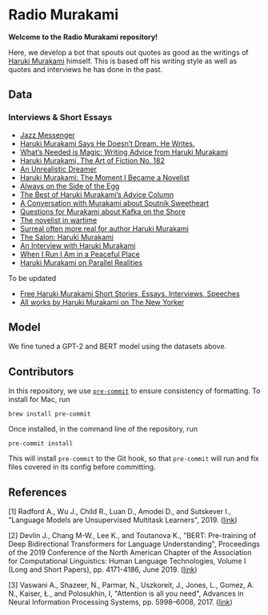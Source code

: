 # Radio Murakami

**Welcome to the Radio Murakami repository!**

Here, we develop a bot that spouts out quotes as good as the writings of [Haruki Murakami](https://en.wikipedia.org/wiki/Haruki_Murakami) himself. This is based off his writing style as well as quotes and interviews he has done in the past.

## Data

### Interviews & Short Essays
- [Jazz Messenger](https://www.nytimes.com/2007/07/08/books/review/Murakami-t.html?action=click&module=RelatedCoverage&pgtype=Article&region=Footer)
- [Haruki Murakami Says He Doesn’t Dream. He Writes.](https://www.nytimes.com/2018/10/10/books/murakami-killing-commendatore.html)
- [What’s Needed is Magic: Writing Advice from Haruki Murakami](https://lithub.com/whats-needed-is-magic-writing-advice-from-haruki-murakami/)
- [Haruki Murakami, The Art of Fiction No. 182](https://www.theparisreview.org/interviews/2/haruki-murakami-the-art-of-fiction-no-182-haruki-murakami)
- [An Unrealistic Dreamer](https://beb.mobi/2012/02/07/speaking-on-fukushima-an-unrealistic-dreamer-haruki-murakami/)
- [Haruki Murakami: The Moment I Became a Novelist](https://lithub.com/haruki-murakami-the-moment-i-became-a-novelist/#)
- [Always on the Side of the Egg](https://www.haaretz.com/israel-news/culture/1.5076881)
- [The Best of Haruki Murakami’s Advice Column](https://www.vulture.com/2015/02/best-of-haruki-murakami-advice-column.html)
- [A Conversation with Murakami about Sputnik Sweetheart](http://www.harukimurakami.com/resource_category/q_and_a/a-conversation-with-haruki-murakami-about-sputnik-sweetheart)
- [Questions for Murakami about Kafka on the Shore](http://www.harukimurakami.com/resource_category/q_and_a/questions-for-haruki-murakami-about-kafka-on-the-shore)
- [The novelist in wartime](https://www.salon.com/control/2009/02/20/haruki_murakami/)
- [Surreal often more real for author Haruki Murakami](https://www.reuters.com/article/us-books-author-murakami-idUSTRE5AO11720091125)
- [The Salon: Haruki Murakami](https://www.salon.com/control/1997/12/16/int_2/)
- [An Interview with Haruki Murakami](https://www.bookbrowse.com/author_interviews/full/index.cfm?author_number=1103)
- [When I Run I Am in a Peaceful Place](https://www.spiegel.de/international/world/spiegel-interview-with-haruki-murakami-when-i-run-i-am-in-a-peaceful-place-a-536608.html)
- [Haruki Murakami on Parallel Realities](https://www.newyorker.com/books/this-week-in-fiction/haruki-murakami-2018-09-03)

To be updated
- [Free Haruki Murakami Short Stories, Essays, Interviews, Speeches](https://bookoblivion.com/2016/12/05/free-haruki-muakami-short-stories-essays/)
- [All works by Haruki Murakami on The New Yorker](https://www.newyorker.com/contributors/haruki-murakami)

## Model

We fine tuned a GPT-2 and BERT model using the datasets above.

## Contributors

In this repository, we use [`pre-commit`](https://pre-commit.com/) to ensure consistency of formatting. To install for Mac, run
```
brew install pre-commit
```

Once installed, in the command line of the repository, run
```
pre-commit install
```
This will install `pre-commit` to the Git hook, so that `pre-commit` will run and fix files covered in its config before committing. 

## References

[1] Radford A., Wu J., Child R., Luan D., Amodei D., and Sutskever I., "Language Models are Unsupervised Multitask Learners", 2019. ([link](https://d4mucfpksywv.cloudfront.net/better-language-models/language_models_are_unsupervised_multitask_learners.pdf))

[2] Devlin J., Chang M-W., Lee K., and Toutanova K., "BERT: Pre-training of Deep Bidirectional Transformers for Language Understanding", Proceedings of the 2019 Conference of the North American Chapter of the Association for Computational Linguistics: Human Language Technologies, Volume I (Long and Short Papers), pp. 4171-4186, June 2019. ([link](https://www.aclweb.org/anthology/N19-1423/))

[3] Vaswani A., Shazeer, N., Parmar, N., Uszkoreit, J., Jones, L., Gomez, A. N., Kaiser, Ł., and Polosukhin, I, "Attention is all you need", Advances in Neural Information Processing Systems, pp. 5998–6008, 2017. ([link](https://papers.nips.cc/paper/7181-attention-is-all-you-need.pdf))
